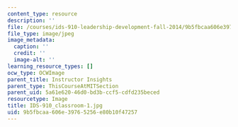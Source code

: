 ```yaml
---
content_type: resource
description: ''
file: /courses/ids-910-leadership-development-fall-2014/9b5fbcaa606e39765256e80b10f47257_IDS-910_classroom-1.jpg
file_type: image/jpeg
image_metadata:
  caption: ''
  credit: ''
  image-alt: ''
learning_resource_types: []
ocw_type: OCWImage
parent_title: Instructor Insights
parent_type: ThisCourseAtMITSection
parent_uid: 5a61e620-46d0-bd3b-ccf5-cdfd235beced
resourcetype: Image
title: IDS-910_classroom-1.jpg
uid: 9b5fbcaa-606e-3976-5256-e80b10f47257
---
```

